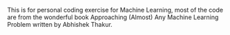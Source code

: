 This is for personal coding exercise for Machine Learning, most of the code are from the wonderful book Approaching (Almost) Any Machine Learning Problem written by Abhishek Thakur.
